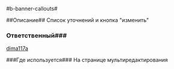 #b-banner-callouts#

##Описание##
Список уточнений и кнопка "изменить" 

### Ответственный### 
[dima117a](https://staff.yandex-team.ru/dima117a)

###Где используется###
На странице мультиредактирования
